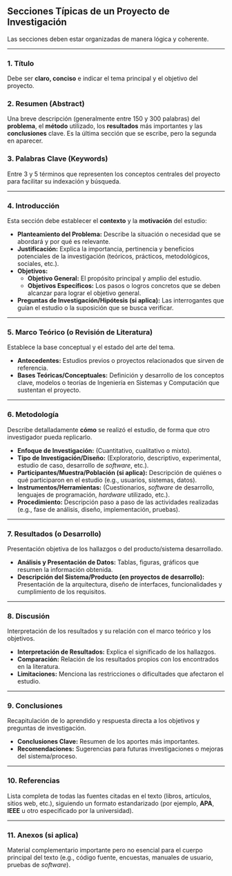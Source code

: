 ## Secciones Típicas de un Proyecto de Investigación

Las secciones deben estar organizadas de manera lógica y coherente.

---

### 1. Título

Debe ser **claro, conciso** e indicar el tema principal y el objetivo del proyecto.

### 2. Resumen (Abstract)

Una breve descripción (generalmente entre 150 y 300 palabras) del **problema**, el **método** utilizado, los **resultados** más importantes y las **conclusiones** clave. Es la última sección que se escribe, pero la segunda en aparecer.

### 3. Palabras Clave (Keywords)

Entre 3 y 5 términos que representen los conceptos centrales del proyecto para facilitar su indexación y búsqueda.

---

### 4. Introducción

Esta sección debe establecer el **contexto** y la **motivación** del estudio:

* **Planteamiento del Problema:** Describe la situación o necesidad que se abordará y por qué es relevante.
* **Justificación:** Explica la importancia, pertinencia y beneficios potenciales de la investigación (teóricos, prácticos, metodológicos, sociales, etc.).
* **Objetivos:**
    * **Objetivo General:** El propósito principal y amplio del estudio.
    * **Objetivos Específicos:** Los pasos o logros concretos que se deben alcanzar para lograr el objetivo general.
* **Preguntas de Investigación/Hipótesis (si aplica):** Las interrogantes que guían el estudio o la suposición que se busca verificar.

---

### 5. Marco Teórico (o Revisión de Literatura)

Establece la base conceptual y el estado del arte del tema.

* **Antecedentes:** Estudios previos o proyectos relacionados que sirven de referencia.
* **Bases Teóricas/Conceptuales:** Definición y desarrollo de los conceptos clave, modelos o teorías de Ingeniería en Sistemas y Computación que sustentan el proyecto.

---

### 6. Metodología

Describe detalladamente **cómo** se realizó el estudio, de forma que otro investigador pueda replicarlo.

* **Enfoque de Investigación:** (Cuantitativo, cualitativo o mixto).
* **Tipo de Investigación/Diseño:** (Exploratorio, descriptivo, experimental, estudio de caso, desarrollo de *software*, etc.).
* **Participantes/Muestra/Población (si aplica):** Descripción de quiénes o qué participaron en el estudio (e.g., usuarios, sistemas, datos).
* **Instrumentos/Herramientas:** (Cuestionarios, *software* de desarrollo, lenguajes de programación, *hardware* utilizado, etc.).
* **Procedimiento:** Descripción paso a paso de las actividades realizadas (e.g., fase de análisis, diseño, implementación, pruebas).

---

### 7. Resultados (o Desarrollo)

Presentación objetiva de los hallazgos o del producto/sistema desarrollado.

* **Análisis y Presentación de Datos:** Tablas, figuras, gráficos que resumen la información obtenida.
* **Descripción del Sistema/Producto (en proyectos de desarrollo):** Presentación de la arquitectura, diseño de interfaces, funcionalidades y cumplimiento de los requisitos.

---

### 8. Discusión

Interpretación de los resultados y su relación con el marco teórico y los objetivos.

* **Interpretación de Resultados:** Explica el significado de los hallazgos.
* **Comparación:** Relación de los resultados propios con los encontrados en la literatura.
* **Limitaciones:** Menciona las restricciones o dificultades que afectaron el estudio.

---

### 9. Conclusiones

Recapitulación de lo aprendido y respuesta directa a los objetivos y preguntas de investigación.

* **Conclusiones Clave:** Resumen de los aportes más importantes.
* **Recomendaciones:** Sugerencias para futuras investigaciones o mejoras del sistema/proceso.

---

### 10. Referencias

Lista completa de todas las fuentes citadas en el texto (libros, artículos, sitios web, etc.), siguiendo un formato estandarizado (por ejemplo, **APA**, **IEEE** u otro especificado por la universidad).

---

### 11. Anexos (si aplica)

Material complementario importante pero no esencial para el cuerpo principal del texto (e.g., código fuente, encuestas, manuales de usuario, pruebas de *software*).

